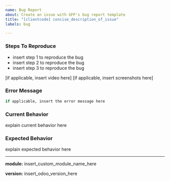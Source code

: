 ```yaml
---
name: Bug Report
about: Create an issue with GFP's bug report template
title: "[clientcode] concise_description_of_issue"
labels: bug

---
```


### Steps To Reproduce
- insert step 1 to reproduce the bug
- insert step 2 to reproduce the bug
- insert step 3 to reproduce the bug

[if applicable, insert video here]
[if applicable, insert screenshots here]

### Error Message
```sh
if applicable, insert the error message here
```

### Current Behavior
explain current behavior here

### Expected Behavior
explain expected behavior here

---

**module:** insert_custom_module_name_here

**version:** insert_odoo_version_here
